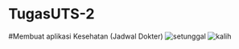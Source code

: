# TugasUTS-2
#Membuat aplikasi Kesehatan (Jadwal Dokter)
![setunggal](https://user-images.githubusercontent.com/64593162/81132548-01aab180-8f79-11ea-8841-81ba2f299f4c.png)
![kalih](https://user-images.githubusercontent.com/64593162/81132633-53ebd280-8f79-11ea-87b4-0c050abd0226.png)

